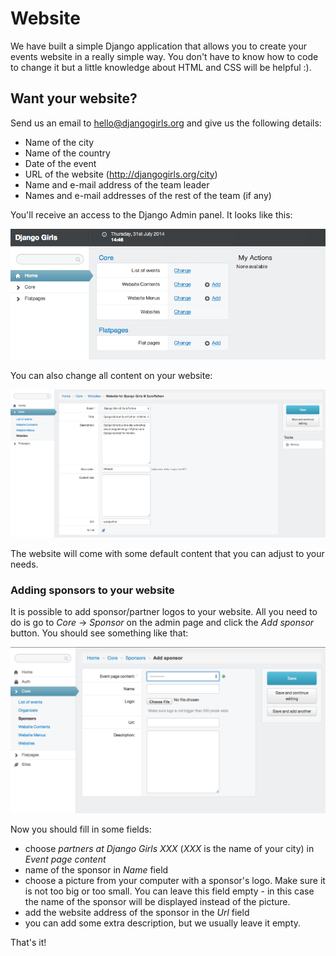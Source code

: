 # Website

We have built a simple Django application that allows you to create your events website in a really simple way. You don't have to know how to code to change it but a little knowledge about HTML and CSS will be helpful :).

## Want your website?

Send us an email to [hello@djangogirls.org](mailto:hello@djangogirls.org) and give us the following details:

- Name of the city
- Name of the country
- Date of the event
- URL of the website (http://djangogirls.org/city)
- Name and e-mail address of the team leader
- Names and e-mail addresses of the rest of the team (if any)

You'll receive an access to the Django Admin panel. It looks like this:

![](images/1.png)

You can also change all content on your website:

![](images/2.png)

The website will come with some default content that you can adjust to your needs.

### Adding sponsors to your website

It is possible to add sponsor/partner logos to your website. All you need to do is go to _Core_ -> _Sponsor_ on the admin page and click the _Add sponsor_ button. You should see something like that:

![](images/3.png)

Now you should fill in some fields:

* choose _partners at Django Girls XXX_ (_XXX_ is the name of your city) in _Event page content_
* name of the sponsor in _Name_ field
* choose a picture from your computer with a sponsor's logo. Make sure it is not too big or too small. You can leave this field empty - in this case the name of the sponsor will be displayed instead of the picture.
* add the website address of the sponsor in the _Url_ field
* you can add some extra description, but we usually leave it empty.

That's it!
